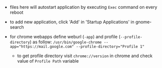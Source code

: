 - files here will autostart application by executing `Exec` command on every reboot
- to add new application, click 'Add' in 'Startup Applications' in gnome-search

- for chrome webapps define weburl (`-app`) and profile (`--profile-directory`) as follow:
  `/usr/bin/google-chrome --app="https://mail.google.com" --profile-directory="Profile 1"`
  - to get profile directory visit `chrome://version` in chrome and check value of `Profile Path` variable
